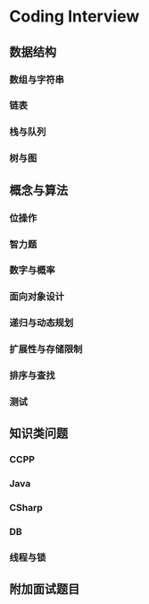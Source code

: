 # Coding Interview

## 数据结构
### 数组与字符串
### 链表
### 栈与队列
### 树与图

## 概念与算法
### 位操作
### 智力题
### 数字与概率
### 面向对象设计
### 递归与动态规划
### 扩展性与存储限制
### 排序与查找
### 测试

## 知识类问题
### CCPP
### Java
### CSharp
### DB
### 线程与锁

## 附加面试题目
